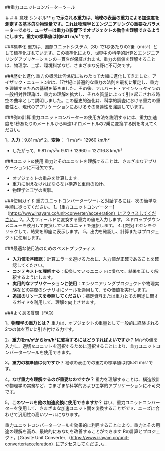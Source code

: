 ##重力ユニットコンバーターツール

＃＃＃ 意味
シンボル** g **で示される重力は、地球の表面の重力による加速度を測定する基本的な物理量です。これは物理学とエンジニアリングの重要なパラメーターであり、ユーザーは重力の影響下でオブジェクトの動作を理解できるようにします。重力の標準値は約9.81 m/s²**です。

###標準化
重力は、国際ユニットシステム（SI）で1秒あたりの2乗（m/s²）として標準化されています。この標準化により、世界中の科学的計算とエンジニアリングアプリケーションの一貫性が保証されます。重力の価値を理解することは、物理学、工学、環境科学など、さまざまな分野に不可欠です。

###歴史と進化
重力の概念は何世紀にもわたって大幅に進化してきました。アイザック・ニュートンirは、17世紀に普遍的な重力の法則を最初に策定し、重力を理解するための基礎を築きました。その後、アルバート・アインシュタインの一般相対性理論は、重力の理解を拡大し、それを質量によって引き起こされる時空の曲率として説明しました。この歴史的進化は、科学的調査における重力の重要性と、現代のアプリケーションにおけるその関連性を強調しています。

###例の計算
重力ユニットコンバーターの使用方法を説明するには、重力加速度を1秒あたりのメートルから時速1キロメートルの2乗に変換する例を考えてください。

1。**入力**：9.81 m/s²
2。**変換**：
-1 m/s²= 12960 km/h²
- したがって、9.81 m/s²= 9.81 * 12960 = 127,116.8 km/h²

###ユニットの使用
重力とそのユニットを理解することは、さまざまなアプリケーションに不可欠です。
- オブジェクトの重みを計算します。
- 重力に耐えなければならない構造と車両の設計。
- 物理学と工学の実験。

###使用ガイド
重力ユニットコンバーターツールと対話するには、次の簡単な手順に従ってください。
1。[重力ユニットコンバーター]（https://www.inayam.co/unit-converter/acceleration）にアクセスしてください。
2。入力フィールドに変換する重力の値を入力します。
3.ドロップダウンメニューを使用して変換しているユニットを選択します。
4. [変換]ボタンをクリックして、結果を即座に表示します。
5。出力を確認し、計算またはプロジェクトに使用します。

###最適な使用法のためのベストプラクティス
-  **入力値を再確認**：計算エラーを避けるために、入力値が正確であることを確認してください。
-  **コンテキストを理解する**：転換しているユニットに慣れて、結果を正しく解釈するようにします。
-  **実用的なアプリケーションに使用**：エンジニアリングプロジェクトや物理実験などの実際のシナリオにツールを適用して、その価値を実行します。
-  **追加のリソースを参照してください**：補足資料または重力とその用途に関するガイドを利用して、理解を向上させます。

###よくある質問（FAQ）

1。**物理学の重力とは？**
重力は、オブジェクトの重量として一般的に経験される2つの体を互いに引き付ける力です。

2。**重力をm/s²からkm/h²に変換するにはどうすればよいですか？**
M/s²の値を入力し、適切なユニットを選択するために選択することにより、重力ユニットコンバーターツールを使用できます。

3。**重力の標準値は何ですか？**
地球の表面での重力の標準値は約9.81 m/s²です。

4。**なぜ重力を理解するのが重要なのですか？**
重力を理解することは、構造設計や物理学の実験など、さまざまな科学的および工学的アプリケーションに不可欠です。

5。**このツールを他の加速変換に使用できますか？**
はい、重力ユニットコンバーターを使用して、さまざまな加速ユニット間を変換することができ、ニーズに合わせて汎用性の高いツールになります。

重力ユニットコンバーターツールを効果的に利用することにより、重力とその用途の理解を高め、最終的にあなたを改善することができます Rの計算とプロジェクト。[Gravity Unit Converter]（https://www.inayam.co/unit-converter/acceleration）にアクセスしてください。
